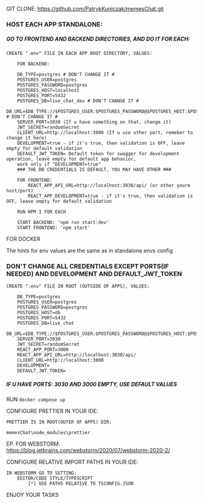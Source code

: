 GIT CLONE: https://github.com/PatrykKuniczak/memesChat.git

### HOST EACH APP STANDALONE:

##### GO TO FRONTEND AND BACKEND DIRECTORIES, AND DO IT FOR EACH:

    CREATE ".env" FILE IN EACH APP ROOT DIRECTORY, VALUES:

        FOR BACKEND:

        DB_TYPE=postgres # DON'T CHANGE IT #
        POSTGRES_USER=postgres
        POSTGRES_PASSWORD=postgres
        POSTGRES_HOST=localhost
        POSTGRES_PORT=5432
        POSTGRES_DB=live_chat_dev # DON'T CHANGE IT #
        DB_URL=$DB_TYPE://$POSTGRES_USER:$POSTGRES_PASSWORD@$POSTGRES_HOST:$POSTGRES_PORT/$POSTGRES_DB # DON'T CHANGE IT #
        SERVER_PORT=3030 (If u have something on that, change it)
        JWT_SECRET=randomSecret
        CLIENT_URL=http://localhost:3000 (If u use other port, remeber to change it here)
        DEVELOPMENT=true - if it's true, then validation is OFF, leave empty for default validation
        DEFAULT_JWT_TOKEN= Default token for swagger for development operation, leave empty for default app behavior,
        work only if "DEVELOPMENT=true"
        ### THE DB CREDENTIALS IS DEFAULT, YOU MAY HAVE OTHER ###

        FOR FRONTEND:
            REACT_APP_API_URL=http://localhost:3030/api/ (or other youre host/port)
            REACT_APP_DEVELOPMENT=true - if it's true, then validation is OFF, leave empty for default validation

        RUN NPM I FOR EACH

        START BACKEND: 'npm run start:dev'
        START FRONTEND: 'npm start'

FOR DOCKER

The hints for env values are the same as in standalone envs config

### DON'T CHANGE ALL CREDENTIALS EXCEPT PORTS(IF NEEDED) AND DEVELOPMENT AND DEFAULT_JWT_TOKEN

    CREATE ".env" FILE IN ROOT (OUTSIDE OF APPS), VALUES:

        DB_TYPE=postgres
        POSTGRES_USER=postgres
        POSTGRES_PASSWORD=postgres
        POSTGRES_HOST=db
        POSTGRES_PORT=5432
        POSTGRES_DB=live_chat
        DB_URL=$DB_TYPE://$POSTGRES_USER:$POSTGRES_PASSWORD@$POSTGRES_HOST:$POSTGRES_PORT/$POSTGRES_DB
        SERVER_PORT=3030
        JWT_SECRET=randomSecret
        REACT_APP_PORT=3000
        REACT_APP_API_URL=http://localhost:3030/api/
        CLIENT_URL=http://localhost:3000
        DEVELOPMENT=
        DEFAULT_JWT_TOKEN=

##### IF U HAVE PORTS: 3030 AND 3000 EMPTY, USE DEFAULT VALUES

RUN `docker-compose up`

CONFIGURE PRETTIER IN YOUR IDE:

    PRETTIER IS IN ROOT(OUTER OF APPS) DIR:

    memesChat\node_modules\prettier

EP. FOR WEBSTORM:\
https://blog.jetbrains.com/webstorm/2020/07/webstorm-2020-2/

CONFIGURE RELATIVE IMPORT PATHS IN YOUR IDE:

    IN WEBSTORM GO TO SETTING:
        EDITOR/CODE STYLE/TYPESCRIPT
            [*] USE PATHS RELATIVE TO TSCONFIG.JSON

ENJOY YOUR TASKS
